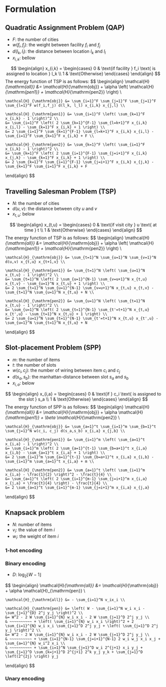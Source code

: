 # Formulation

## Quadratic Assignment Problem (QAP)

- $F$: the number of cities
- $w(f_i, f_j)$: the weight between facility $f_i$ and $f_j$
- $d(l_k, l_l)$: the distance between location $l_k$ and $l_l$
- $x_{i,k}$: bellow

$$
\begin{align}
    x_{i,k} =
    \begin{cases}
        0 & \text{if facility } f_i \text{ is assigned to location } l_k \\
        1 & \text{Otherwise}
    \end{cases}
\end{align}
$$
The energy function of TSP is as follows:
$$
\begin{align}
    \mathcal{H}_{\mathrm{all}} &= \mathcal{H}_{\mathrm{obj}} + \alpha \left( \mathcal{H}_{\mathrm{pen1}} + \mathcal{H}_{\mathrm{pen2}} \right) \\

    \mathcal{H}_{\mathrm{obj}} &= \sum_{i=1}^F \sum_{j=1}^F \sum_{j=1}^F \sum_{l=1}^F w(f_i,f_j) d(l_k, l_l) x_{i,k} x_{j,l} \\

    \mathcal{H}_{\mathrm{pen1}} &= \sum_{i=1}^F \left( \sum_{k=1}^F x_{i,k} - 1 \right)^2 \\
    &= \sum_{i=1}^F \left( 2 \sum_{k=1}^{F-1} \sum_{l=k+1}^F x_{i,k} x_{i,l} - \sum_{k=1}^F x_{i,k} + 1 \right) \\
    &= 2 \sum_{i=1}^F \sum_{k=1}^{F-1} \sum_{l=k+1}^F x_{i,k} x_{i,l} - \sum_{i=1}^F \sum_{k=1}^F x_{i,k} + F \\

    \mathcal{H}_{\mathrm{pen2}} &= \sum_{k=1}^F \left( \sum_{i=1}^F x_{i,k} - 1 \right)^2 \\
    &= \sum_{k=1}^F \left( 2 \sum_{i=1}^{F-1} \sum_{j=i+1}^F x_{i,k} x_{j,k} - \sum_{k=1}^F x_{i,k} + 1 \right) \\
    &= 2 \sum_{k=1}^F \sum_{i=1}^{F-1} \sum_{j=i+1}^F x_{i,k} x_{j,k} - \sum_{k=1}^F \sum_{i=1}^F x_{i,k} + F
\end{align}
$$

## Travelling Salesman Problem (TSP)

- $N$: the number of cities
- $d(u, v)$: the distance between city $u$ and $v$
- $x_{t,u}$: below

$$
\begin{align}
    x_{t,u} =
    \begin{cases}
        0 & \text{if visit city } u \text{ at time } t \\
        1 & \text{Otherwise}
    \end{cases}
\end{align}
$$
The energy function of TSP is as follows:
$$
\begin{align}
    \mathcal{H}_{\mathrm{all}} &= \mathcal{H}_{\mathrm{obj}} + \alpha \left( \mathcal{H}_{\mathrm{pen1}} + \mathcal{H}_{\mathrm{pen2}} \right) \\

    \mathcal{H}_{\mathrm{obj}} &= \sum_{t=1}^N \sum_{u=1}^N \sum_{v=1}^N d(u,v) x_{t,u} x_{t+1,v} \\

    \mathcal{H}_{\mathrm{pen1}} &= \sum_{t=1}^N \left( \sum_{u=1}^N x_{t,u} - 1 \right)^2 \\
    &= \sum_{t=1}^N \left( 2 \sum_{u=1}^{N-1} \sum_{v=u+1}^N x_{t,u} x_{t,v} - \sum_{u=1}^N x_{t,u} + 1 \right) \\
    &= 2 \sum_{t=1}^N \sum_{u=1}^{N-1} \sum_{v=u+1}^N x_{t,u} x_{t,v} - \sum_{t=1}^N \sum_{u=1}^N x_{t,u} + N \\

    \mathcal{H}_{\mathrm{pen2}} &= \sum_{u=1}^N \left( \sum_{t=1}^N x_{t,u} - 1 \right)^2 \\
    &= \sum_{u=1}^N \left( 2 \sum_{t=1}^{N-1} \sum_{t'=t+1}^N x_{t,u} x_{t',u} - \sum_{t=1}^N x_{t,u} + 1 \right) \\
    &= 2 \sum_{u=1}^N \sum_{t=1}^{N-1} \sum_{t'=t+1}^N x_{t,u} x_{t',u} - \sum_{u=1}^N \sum_{t=1}^N x_{t,u} + N
\end{align}
$$

## Slot-placement Problem (SPP)

- $m$: the number of items
- $t$: the number of slots
- $w(c_i, c_j)$: the number of wiring between item $c_i$ and $c_j$
- $d(s_a, s_b)$: the manhattan-distance between slot $s_a$ and $s_b$
- $x_{i,a}$: below

$$
\begin{align}
    x_{i,a} =
    \begin{cases}
        0 & \text{if } c_i \text{ is assigned to the slot } s_a \\
        1 & \text{Otherwise}
    \end{cases}
\end{align}
$$
The energy function of SPP is as follows:
$$
\begin{align}
    \mathcal{H}_{\mathrm{all}} &= \mathcal{H}_{\mathrm{obj}} + \alpha \mathcal{H}_{\mathrm{pen1}} + \beta \mathcal{H}_{\mathrm{pen2}} \\

    \mathcal{H}_{\mathrm{obj}} &= \sum_{a=1}^t \sum_{i=1}^m \sum_{b=1}^t \sum_{j=1}^N w(c_i, c_j) d(s_a,s_b) x_{i,a} x_{j,b} \\

    \mathcal{H}_{\mathrm{pen1}} &= \sum_{i=1}^m \left( \sum_{a=1}^t x_{i,a} - 1 \right)^2 \\
    &= \sum_{i=1}^m \left( 2 \sum_{a=1}^{t-1} \sum_{b=a+1}^t x_{i,a} x_{i,b} - \sum_{a=1}^t x_{i,a} + 1 \right) \\
    &= 2 \sum_{i=1}^m \sum_{a=1}^{t-1} \sum_{b=a+1}^t x_{i,a} x_{i,b} - \sum_{i=1}^m \sum_{a=1}^t x_{i,a} + m \\

    \mathcal{H}_{\mathrm{pen2}} &= \sum_{a=1}^t \left( \sum_{i=1}^m x_{i,a} - \frac{1}{2} \right)^2 - \frac{t}{4} \\
    &= \sum_{a=1}^t \left( 2 \sum_{i=1}^{m-1} \sum_{j=i+1}^m x_{i,a} x_{j,a} + \frac{t}{4} \right) - \frac{t}{4} \\
    &= 2 \sum_{a=1}^t \sum_{i=1}^{m-1} \sum_{j=i+1}^m x_{i,a} x_{j,a}
\end{align}
$$

## Knapsack problem

- $N$: number of items
- $v_i$: the value of item $i$
- $w_i$: the weight of item $i$

### 1-hot encoding

### Binary encoding

- $D$: $\log_2 \lfloor W-1 \rfloor$

$$
\begin{align}
    \mathcal{H}_{\mathrm{all}} &= \mathcal{H}_{\mathrm{obj}} + \alpha \mathcal{H}_{\mathrm{pen}} \\

    \mathcal{H}_{\mathrm{all}} &= - \sum_{i=1}^N v_ix_i \\

    \mathcal{H}_{\mathrm{pen}} &= \left( W - \sum_{i=1}^N w_i x_i - \sum_{j=1}^{D} 2^j y_j \right)^2 \\
    &= W^2 - 2 W \sum_{i=1}^{N} w_i x_i - 2 W \sum_{j=1}^D 2^j y_j \\
    & ~~~~~~~~~~ + \left( \sum_{i=1}^{N} w_i x_i \right)^2 + 2 \sum_{i=1}^{N} w_i x_i \sum_{j=1}^D 2^j y_j + \left( \sum_{j=1}^D 2^j y_j \right)^2 \\
    &= W^2 - 2 W \sum_{i=1}^{N} w_i x_i - 2 W \sum_{j=1}^D 2^j y_j \\
    & ~~~~~~~~~~ + \sum_{i=1}^{N-1} \sum_{j=i+1}^{N-1} 2 w_i w_j x_i x_j + \sum_{a=1}^{N} w_i^2 x_i \\
    & ~~~~~~~~~~ + \sum_{i=1}^N \sum_{j=1}^D w_i 2^{j+1} x_i y_j + \sum_{j=1}^D \sum_{k=j+1}^D 2^{j+1} 2^k y_j y_k + \sum_{j=1}^D \left(2^{2j} \right) y_j
\end{align}
$$

### Unary encoding
